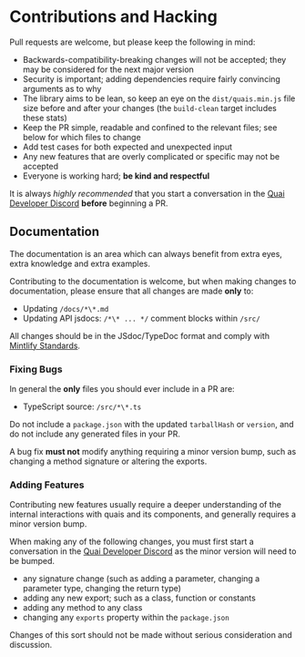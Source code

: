 # Contributions and Hacking

Pull requests are welcome, but please keep the following in mind:

-   Backwards-compatibility-breaking changes will not be accepted; they may be considered for the next major version
-   Security is important; adding dependencies require fairly convincing arguments as to why
-   The library aims to be lean, so keep an eye on the `dist/quais.min.js` file size before and after your changes (the `build-clean` target includes these stats)
-   Keep the PR simple, readable and confined to the relevant files; see below for which files to change
-   Add test cases for both expected and unexpected input
-   Any new features that are overly complicated or specific may not be accepted
-   Everyone is working hard; **be kind and respectful**

It is always _highly recommended_ that you start a conversation in the [Quai Developer Discord](https://discord.gg/s8y8asPwNC) **before** beginning a PR.

## Documentation

The documentation is an area which can always benefit from extra eyes, extra knowledge and extra examples.

Contributing to the documentation is welcome, but when making changes to documentation, please ensure that all changes are made **only** to:

-   Updating `/docs/*\*.md`
-   Updating API jsdocs: `/*\* ... */` comment blocks within `/src/`

All changes should be in the JSdoc/TypeDoc format and comply with [Mintlify Standards](https://mintlify.com/docs/page).

### Fixing Bugs

In general the **only** files you should ever include in a PR are:

-   TypeScript source: `/src/*\*.ts`

Do not include a `package.json` with the updated `tarballHash` or `version`, and do not include any generated files in your PR.

A bug fix **must not** modify anything requiring a minor version bump, such as changing a method signature or altering the exports.

### Adding Features

Contributing new features usually require a deeper understanding of the internal interactions with quais and its components, and generally requires a minor version bump.

When making any of the following changes, you must first start a conversation in the [Quai Developer Discord](https://discord.gg/s8y8asPwNC) as the minor version will need to be bumped.

-   any signature change (such as adding a parameter, changing a parameter type, changing the return type)
-   adding any new export; such as a class, function or constants
-   adding any method to any class
-   changing any `exports` property within the `package.json`

Changes of this sort should not be made without serious consideration
and discussion.
